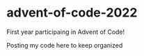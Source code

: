 # advent-of-code-2022

First year participaing in Advent of Code!

Posting my code here to keep organized
